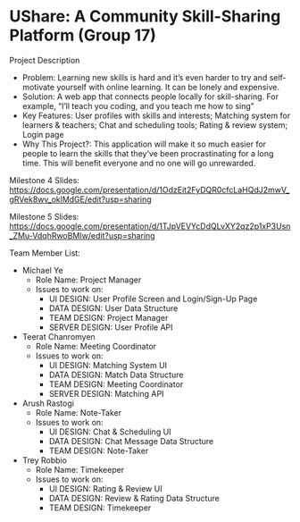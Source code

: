 # UShare: A Community Skill-Sharing Platform (Group 17) 

Project Description
- Problem: Learning new skills is hard and it’s even harder to try and self-motivate yourself with online learning. It can be lonely and expensive.
- Solution: A web app that connects people locally for skill-sharing. For example, “I’ll teach you coding, and you teach me how to sing”
- Key Features: User profiles with skills and interests; Matching system for learners & teachers; Chat and scheduling tools; Rating & review system; Login page
- Why This Project?: This application will make it so much easier for people to learn the skills that they’ve been procrastinating for a long time. This will benefit everyone and no one will go unrewarded. 

Milestone 4 Slides: https://docs.google.com/presentation/d/1OdzEit2FyDQR0cfcLaHQdJ2mwV_gRVek8wv_oklMdGE/edit?usp=sharing

Milestone 5 Slides: https://docs.google.com/presentation/d/1TJpVEVYcDdQLvXY2qz2p1xP3Usn_ZMu-VdqhRwoBMIw/edit?usp=sharing

Team Member List:
- Michael Ye
  - Role Name: Project Manager
  - Issues to work on:
      - UI DESIGN: User Profile Screen and Login/Sign-Up Page
      - DATA DESIGN: User Data Structure
      - TEAM DESIGN: Project Manager
      - SERVER DESIGN: User Profile API
- Teerat Chanromyen
  - Role Name: Meeting Coordinator
  - Issues to work on:
      - UI DESIGN: Matching System UI
      - DATA DESIGN: Match Data Structure
      - TEAM DESIGN: Meeting Coordinator
      - SERVER DESIGN: Matching API
- Arush Rastogi
  - Role Name: Note-Taker
  - Issues to work on:
      - UI DESIGN: Chat & Scheduling UI
      - DATA DESIGN: Chat Message Data Structure
      - TEAM DESIGN: Note-Taker
- Trey Robbio
  - Role Name: Timekeeper
  - Issues to work on:
      - UI DESIGN: Rating & Review UI
      - DATA DESIGN: Review & Rating Data Structure
      - TEAM DESIGN: Timekeeper

